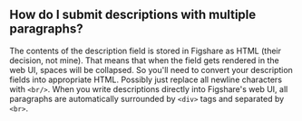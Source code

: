 ## How do I submit descriptions with multiple paragraphs?

The contents of the description field is stored in Figshare as HTML (their
decision, not mine).  That means that when the field gets rendered in the web
UI, spaces will be collapsed.  So you'll need to convert your description fields
into appropriate HTML.  Possibly just replace all newline characters with
`<br/>`.  When you write descriptions directly into Figshare's web UI, all
paragraphs are automatically surrounded by `<div>` tags and separated by `<br>`.

